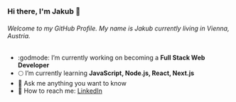 ### Hi there, I'm Jakub 👋

######  Welcome to my GitHub Profile. My name is Jakub currently living in Vienna, Austria.

- :godmode: I’m currently working on becoming a **Full Stack Web Developer**
- :full_moon: I’m currently learning **JavaScript, Node.js, React, Next.js**
- :speech_balloon: Ask me anything you want to know
- :satellite: How to reach me: [LinkedIn](https://www.linkedin.com/in/jakub-gazdziak-644058224/)

